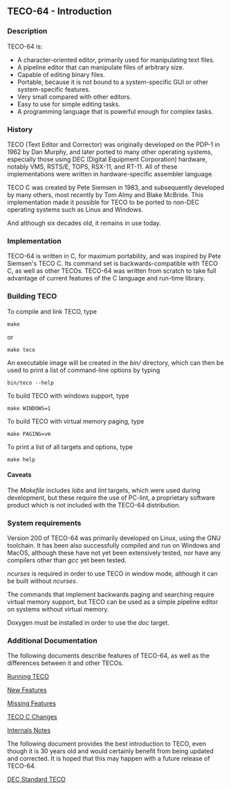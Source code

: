## TECO-64 - Introduction
    
### Description

TECO-64 is:
- A character-oriented editor, primarily used for manipulating text files.
- A pipeline editor that can manipulate files of arbitrary size.
- Capable of editing binary files.
- Portable, because it is not bound to a system-specific GUI or other
system-specific features.
- Very small compared with other editors.
- Easy to use for simple editing tasks.
- A programming language that is powerful enough for complex tasks.

### History

TECO (Text Editor and Corrector) was originally developed on the PDP-1 in
1962 by Dan Murphy, and later ported to many other operating systems,
especially those using DEC (Digital Equipment Corporation) hardware,
notably VMS, RSTS/E, TOPS, RSX-11, and RT-11. All of these implementations
were written in hardware-specific assembler language.

TECO C was created by Pete Siemsen in 1983, and subsequently developed by many
others, most recently by Tom Almy and Blake McBride. This implementation made
it possible for TECO to be ported to non-DEC operating systems such as Linux
and Windows.

And although six decades old, it remains in use today.

### Implementation

TECO-64 is written in C, for maximum portability, and was inspired by
Pete Siemsen's TECO C. Its command set is backwards-compatible with TECO C,
as well as other TECOs. TECO-64 was written from scratch to take full
advantage of current features of the C language and run-time library.

### Building TECO

To compile and link TECO, type

    make

or

    make teco

An executable image will be created in the *bin/* directory, which can then be used
to print a list of command-line options by typing

    bin/teco --help    

To build TECO with windows support, type

    make WINDOWS=1

To build TECO with virtual memory paging, type

    make PAGING=vm

To print a list of all targets and options, type

    make help

#### Caveats

The *Makefile* includes *lobs* and *lint* targets, which were used during
development, but these require the use of PC-lint, a proprietary software
product which is not included with the TECO-64 distribution.

### System requirements

Version 200 of TECO-64 was primarily developed on Linux, using the GNU
toolchain. It has been also successfully compiled and run on Windows and
MacOS, although these have not yet been extensively tested, nor have any
compilers other than *gcc* yet been tested.

*ncurses* is required in order to use TECO in window mode, although it
can be built without *ncurses*.

The commands that implement backwards paging and searching require virtual
memory support, but TECO can be used as a simple pipeline editor on systems
without virtual memory.

Doxygen must be installed in order to use the *doc* target.

### Additional Documentation

The following documents describe features of TECO-64, as well as the
differences between it and other TECOs.

[Running TECO](doc/running.md)

[New Features](doc/new.md)

[Missing Features](doc/missing.md)

[TECO C Changes](doc/changes.md)

[Internals Notes](doc/internals.md)

The following document provides the best introduction to TECO, even
though it is 30 years old and would certainly benefit from being
updated and corrected. It is hoped that this may happen with a future
release of TECO-64.

[DEC Standard TECO](doc/DEC_Standard_TECO.pdf)